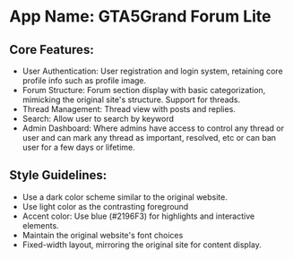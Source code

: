 # **App Name**: GTA5Grand Forum Lite

## Core Features:

- User Authentication: User registration and login system, retaining core profile info such as profile image.
- Forum Structure: Forum section display with basic categorization, mimicking the original site's structure. Support for threads.
- Thread Management: Thread view with posts and replies.
- Search: Allow user to search by keyword
- Admin Dashboard: Where admins have access to control any thread or user and can mark any thread as important, resolved, etc or can ban user for a few days or lifetime.

## Style Guidelines:

- Use a dark color scheme similar to the original website.
- Use light color as the contrasting foreground
- Accent color: Use blue (#2196F3) for highlights and interactive elements.
- Maintain the original website's font choices
- Fixed-width layout, mirroring the original site for content display.